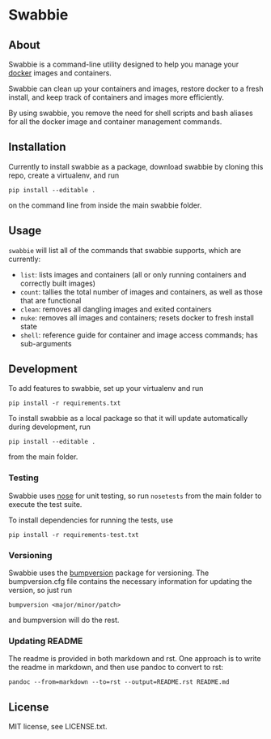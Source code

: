 # Swabbie


## About

Swabbie is a command-line utility designed to help you manage your [docker](https://www.docker.com/) 
images and containers. 

Swabbie can clean up your containers and images, restore docker to a fresh install,
and keep track of containers and images more efficiently.

By using swabbie, you remove the need for shell scripts and bash aliases for all the 
docker image and container management commands.


## Installation

Currently to install swabbie as a package, download swabbie by cloning this repo, 
create a virtualenv, and run

    pip install --editable .
    
on the command line from inside the main swabbie folder.


## Usage

`swabbie` will list all of the commands that swabbie supports, which are currently:

* `list`: lists images and containers (all or only running containers and correctly built images)
* `count`: tallies the total number of images and containers, as well as those that are functional
* `clean`: removes all dangling images and exited containers
* `nuke`: removes all images and containers; resets docker to fresh install state
* `shell`: reference guide for container and image access commands; has sub-arguments


## Development

To add features to swabbie, set up your virtualenv and run
    
    pip install -r requirements.txt

To install swabbie as a local package so that it will update automatically during development, run
   
    pip install --editable .

from the main folder.

### Testing

Swabbie uses [nose](https://github.com/nose-devs/nose) for unit testing, 
so run `nosetests` from the main folder to execute the test suite.

To install dependencies for running the tests, use 

    pip install -r requirements-test.txt
    
### Versioning

Swabbie uses the [bumpversion](https://github.com/peritus/bumpversion) 
package for versioning. The bumpversion.cfg file contains the necessary
information for updating the version, so just run 

    bumpversion <major/minor/patch>
    
and bumpversion will do the rest.

### Updating README

The readme is provided in both markdown and rst. One approach is to 
write the readme in markdown, and then use pandoc to convert to rst:

    pandoc --from=markdown --to=rst --output=README.rst README.md
    
## License 

MIT license, see LICENSE.txt.